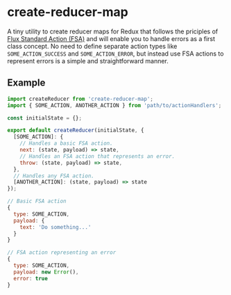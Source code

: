 # create-reducer-map

A tiny utility to create reducer maps for Redux that follows the priciples of
[Flux Standard Action (FSA)][fsa] and will enable you to handle errors as a first class
concept. No need to define separate action types like `SOME_ACTION_SUCCESS` and
`SOME_ACTION_ERROR`, but instead use FSA actions to represent errors is a simple
and straightforward manner.

## Example

```javascript
import createReducer from 'create-reducer-map';
import { SOME_ACTION, ANOTHER_ACTION } from 'path/to/actionHandlers';

const initialState = {};

export default createReducer(initialState, {
  [SOME_ACTION]: {
    // Handles a basic FSA action.
    next: (state, payload) => state,
    // Handles an FSA action that represents an error.
    throw: (state, payload) => state,
  },
  // Handles any FSA action.
  [ANOTHER_ACTION]: (state, payload) => state
});

// Basic FSA action
{
  type: SOME_ACTION,
  payload: {
    text: 'Do something...'
  }
}

// FSA action representing an error
{
  type: SOME_ACTION,
  payload: new Error(),
  error: true
}
```

[fsa]: https://github.com/acdlite/flux-standard-action
